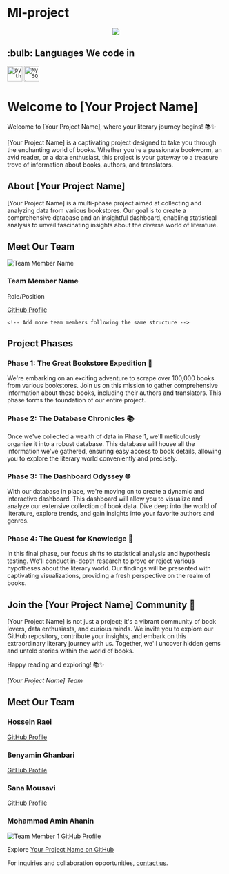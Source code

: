 # Ml-project
<div align="center">
    <a href="https://git.io/typing-svg"><img src="https://readme-typing-svg.demolab.com?font=Roboto+Slab&color=%87CEEB;&size=30&center=true&vCenter=true&width=450&lines=Welcome To Booktopia"></a>
</div>

<h2>:bulb: Languages We code in</h2>
<code><img title="Python" alt="python" width="35px" src="https://cdn.jsdelivr.net/gh/devicons/devicon/icons/python/python-original.svg" /></code>
<code><img title="MySQL" alt="MySQL" width="35px" src="https://cdn.jsdelivr.net/gh/devicons/devicon/icons/mysql/mysql-original-wordmark.svg" /></code>

# Welcome to [Your Project Name]

Welcome to [Your Project Name], where your literary journey begins! 📚✨

[Your Project Name] is a captivating project designed to take you through the enchanting world of books. Whether you're a passionate bookworm, an avid reader, or a data enthusiast, this project is your gateway to a treasure trove of information about books, authors, and translators.

## About [Your Project Name]

[Your Project Name] is a multi-phase project aimed at collecting and analyzing data from various bookstores. Our goal is to create a comprehensive database and an insightful dashboard, enabling statistical analysis to unveil fascinating insights about the diverse world of literature.
<div>
    <h2>Meet Our Team</h2>

<div class="team-member">
        <img src="TEAM_MEMBER_IMAGE_URL" alt="Team Member Name">
        <h3>Team Member Name</h3>
        <p>Role/Position</p>
        <a href="https://github.com/youngbenyamin">GitHub Profile</a>
</div>

    <!-- Add more team members following the same structure -->
</div>


## Project Phases

### Phase 1: The Great Bookstore Expedition 📖

We're embarking on an exciting adventure to scrape over 100,000 books from various bookstores. Join us on this mission to gather comprehensive information about these books, including their authors and translators. This phase forms the foundation of our entire project.

### Phase 2: The Database Chronicles 📚

Once we've collected a wealth of data in Phase 1, we'll meticulously organize it into a robust database. This database will house all the information we've gathered, ensuring easy access to book details, allowing you to explore the literary world conveniently and precisely.

### Phase 3: The Dashboard Odyssey 🌐

With our database in place, we're moving on to create a dynamic and interactive dashboard. This dashboard will allow you to visualize and analyze our extensive collection of book data. Dive deep into the world of literature, explore trends, and gain insights into your favorite authors and genres.

### Phase 4: The Quest for Knowledge 🧠

In this final phase, our focus shifts to statistical analysis and hypothesis testing. We'll conduct in-depth research to prove or reject various hypotheses about the literary world. Our findings will be presented with captivating visualizations, providing a fresh perspective on the realm of books.

## Join the [Your Project Name] Community 🌟

[Your Project Name] is not just a project; it's a vibrant community of book lovers, data enthusiasts, and curious minds. We invite you to explore our GitHub repository, contribute your insights, and embark on this extraordinary literary journey with us. Together, we'll uncover hidden gems and untold stories within the world of books.

Happy reading and exploring! 📚✨

*[Your Project Name] Team*
<div>
    <h2>Meet Our Team</h2>

<div class="team-member">
        <h3>Hossein Raei</h3>
        <a href="https://github.com/Raei-MH">GitHub Profile</a>
    </div>

<div class="team-member">
        <h3>Benyamin Ghanbari</h3>
        <a href="https://github.com/youngbenyamin">GitHub Profile</a>
    </div>

<div class="team-member">
        <h3>Sana Mousavi</h3>
        <a href="https://github.com/sanoooavi">GitHub Profile</a>
    </div>

<div class="team-member">
        <h3>Mohammad Amin Ahanin</h3>
        <img src="TEAM_MEMBER_1_IMAGE_URL" alt="Team Member 1">
        <a href="https://github.com/mohAhanin">GitHub Profile</a>
    </div>
</div>


Explore [Your Project Name on GitHub](#GitHubLink)

For inquiries and collaboration opportunities, [contact us](#ContactLink).



